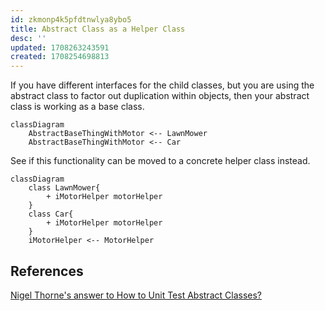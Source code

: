 ```yaml
---
id: zkmonp4k5pfdtnwlya8ybo5
title: Abstract Class as a Helper Class
desc: ''
updated: 1708263243591
created: 1708254698813
---
```


If you have different interfaces for the child classes, but you are using the abstract class to factor out duplication within objects, then your abstract class is working as a base class.

```mermaid
classDiagram
    AbstractBaseThingWithMotor <-- LawnMower
    AbstractBaseThingWithMotor <-- Car    
```

See if this functionality can be moved to a concrete helper class instead.

```mermaid
classDiagram
    class LawnMower{
        + iMotorHelper motorHelper
    }
    class Car{
        + iMotorHelper motorHelper
    }    
    iMotorHelper <-- MotorHelper
```

## References

[Nigel Thorne's answer to How to Unit Test Abstract Classes?](https://stackoverflow.com/a/2947823/14318926)
